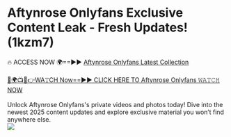 # Aftynrose Onlyfans Exclusive Content Leak - Fresh Updates! (1kzm7)

🔥 ACCESS NOW 🌍==►► <a href="https://tinyurl.com/kvy9nzfs" rel="nofollow">Aftynrose Onlyfans Latest Collection</a>
<br><br>
[🔴🌍📺📱👉WA𝚃CH Now==►► CLICK HERE TO Aftynrose Onlyfans 𝚆𝙰𝚃𝙲𝙷 NOW](https://tinyurl.com/kvy9nzfs)
<br><br>
Unlock Aftynrose Onlyfans's private videos and photos today! Dive into the newest 2025 content updates and explore exclusive material you won’t find anywhere else.
<br>
<a href="https://tinyurl.com/kvy9nzfs" rel="nofollow" data-target="animated-image.originalLink"><img src="https://camo.githubusercontent.com/8a4f000d20f83aca3bf7ec5f350d767afa0574a8a352519fd8cfa583a6f93a33/68747470733a2f2f692e696d6775722e636f6d2f644a486b345a712e676966" data-canonical-src="https://i.imgur.com/dJHk4Zq.gif" style="max-width: 100%; display: inline-block;" data-target="animated-image.originalImage"></a>
<br>
